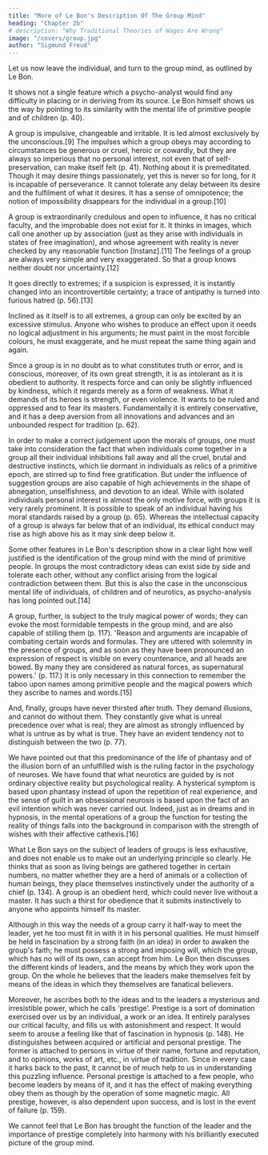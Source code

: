 ```yaml
---
title: "More of Le Bon's Description Of The Group Mind"
heading: "Chapter 2b"
# description: "Why Traditional Theories of Wages Are Wrong"
image: "/covers/group.jpg"
author: "Sigmund Freud"
---
```



Let us now leave the individual, and turn to the group mind, as outlined by Le Bon. 

It shows not a single feature which a psycho-analyst would find any difficulty in placing or in deriving from its source. Le Bon himself shows us the way by pointing to its similarity with the mental life of primitive people and of children (p. 40).

A group is impulsive, changeable and irritable. It is led almost exclusively by the unconscious.[9] The impulses which a group obeys may according to circumstances be generous or cruel, heroic or cowardly, but they are always so imperious that no personal interest, not even that of self-preservation, can make itself felt (p. 41). Nothing about it is premeditated. Though it may desire things passionately, yet this is never so for long, for it is incapable of perseverance. It cannot tolerate any delay between its desire and the fulfilment of what it desires. It has a sense of omnipotence; the notion of impossibility disappears for the individual in a group.[10]

A group is extraordinarily credulous and open to influence, it has no critical faculty, and the improbable does not exist for it. It thinks in images, which call one another up by association (just as they arise with individuals in states of free imagination), and whose agreement with reality is never checked by any reasonable function [Instanz].[11] The feelings of a group are always very simple and very exaggerated. So that a group knows neither doubt nor uncertainty.[12]

It goes directly to extremes; if a suspicion is expressed, it is instantly changed into an incontrovertible certainty; a trace of antipathy is turned into furious hatred (p. 56).[13]

Inclined as it itself is to all extremes, a group can only be excited by an excessive stimulus. Anyone who wishes to produce an effect upon it needs no logical adjustment in his arguments; he must paint in the most forcible colours, he must exaggerate, and he must repeat the same thing again and again.

Since a group is in no doubt as to what constitutes truth or error, and is conscious, moreover, of its own great strength, it is as intolerant as it is obedient to authority. It respects force and can only be slightly influenced by kindness, which it regards merely as a form of weakness. What it demands of its heroes is strength, or even violence. It wants to be ruled and oppressed and to fear its masters. Fundamentally it is entirely conservative, and it has a deep aversion from all innovations and advances and an unbounded respect for tradition (p. 62).

In order to make a correct judgement upon the morals of groups, one must take into consideration the fact that when individuals come together in a group all their individual inhibitions fall away and all the cruel, brutal and destructive instincts, which lie dormant in individuals as relics of a primitive epoch, are stirred up to find free gratification. But under the influence of suggestion groups are also capable of high achievements in the shape of abnegation, unselfishness, and devotion to an ideal. While with isolated individuals personal interest is almost the only motive force, with groups it is very rarely prominent. It is possible to speak of an individual having his moral standards raised by a group (p. 65). Whereas the intellectual capacity of a group is always far below that of an individual, its ethical conduct may rise as high above his as it may sink deep below it.

Some other features in Le Bon's description show in a clear light how well justified is the identification of the group mind with the mind of primitive people. In groups the most contradictory ideas can exist side by side and tolerate each other, without any conflict arising from the logical contradiction between them. But this is also the case in the unconscious mental life of individuals, of children and of neurotics, as psycho-analysis has long pointed out.[14]

A group, further, is subject to the truly magical power of words; they can evoke the most formidable tempests in the group mind, and are also capable of stilling them (p. 117). 'Reason and arguments are incapable of combating certain words and formulas. They are uttered with solemnity in the presence of groups, and as soon as they have been pronounced an expression of respect is visible on every countenance, and all heads are bowed. By many they are considered as natural forces, as supernatural powers.' (p. 117.) It is only necessary in this connection to remember the taboo upon names among primitive people and the magical powers which they ascribe to names and words.[15]

And, finally, groups have never thirsted after truth. They demand illusions, and cannot do without them. They constantly give what is unreal precedence over what is real; they are almost as strongly influenced by what is untrue as by what is true. They have an evident tendency not to distinguish between the two (p. 77).

We have pointed out that this predominance of the life of phantasy and of the illusion born of an unfulfilled wish is the ruling factor in the psychology of neuroses. We have found that what neurotics are guided by is not ordinary objective reality but psychological reality. A hysterical symptom is based upon phantasy instead of upon the repetition of real experience, and the sense of guilt in an obsessional neurosis is based upon the fact of an evil intention which was never carried out. Indeed, just as in dreams and in hypnosis, in the mental operations of a group the function for testing the reality of things falls into the background in comparison with the strength of wishes with their affective cathexis.[16]

What Le Bon says on the subject of leaders of groups is less exhaustive, and does not enable us to make out an underlying principle so clearly. He thinks that as soon as living beings are gathered together in certain numbers, no matter whether they are a herd of animals or a collection of human beings, they place themselves instinctively under the authority of a chief (p. 134). A group is an obedient herd, which could never live without a master. It has such a thirst for obedience that it submits instinctively to anyone who appoints himself its master.

Although in this way the needs of a group carry it half-way to meet the leader, yet he too must fit in with it in his personal qualities. He must himself be held in fascination by a strong faith (in an idea) in order to awaken the group's faith; he must possess a strong and imposing will, which the group, which has no will of its own, can accept from him. Le Bon then discusses the different kinds of leaders, and the means by which they work upon the group. On the whole he believes that the leaders make themselves felt by means of the ideas in which they themselves are fanatical believers.

Moreover, he ascribes both to the ideas and to the leaders a mysterious and irresistible power, which he calls 'prestige'. Prestige is a sort of domination exercised over us by an individual, a work or an idea. It entirely paralyses our critical faculty, and fills us with astonishment and respect. It would seem to arouse a feeling like that of fascination in hypnosis (p. 148). He distinguishes between acquired or artificial and personal prestige. The former is attached to persons in virtue of their name, fortune and reputation, and to opinions, works of art, etc., in virtue of tradition. Since in every case it harks back to the past, it cannot be of much help to us in understanding this puzzling influence. Personal prestige is attached to a few people, who become leaders by means of it, and it has the effect of making everything obey them as though by the operation of some magnetic magic. All prestige, however, is also dependent upon success, and is lost in the event of failure (p. 159).

We cannot feel that Le Bon has brought the function of the leader and the importance of prestige completely into harmony with his brilliantly executed picture of the group mind.

